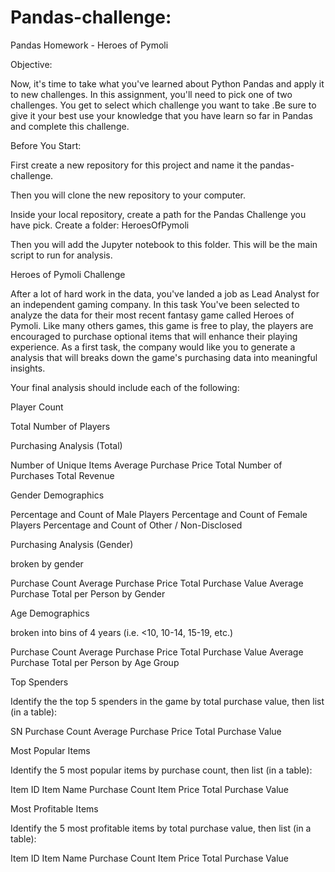# Pandas-challenge:
Pandas Homework - Heroes of Pymoli

Objective:

Now, it's time to take what you've learned about Python Pandas and apply it to new challenges. In this assignment, you'll need to pick one of two challenges. You get to select which challenge you  want to take .Be sure to give it your best use your knowledge that you have learn so far in Pandas and complete this challenge.


Before You Start:


First create a new repository for this project and name it the pandas-challenge. 


Then you will clone the new repository to your computer.


Inside your local repository, create a path for the Pandas Challenge you have pick. Create a folder: HeroesOfPymoli 


Then you will add the Jupyter notebook to this folder. This will be the main script to run for analysis.


Heroes of Pymoli Challenge

After a lot of hard work in the data, you've landed a job as Lead Analyst for an independent gaming company. In this task You've been selected to analyze the data for their most recent fantasy game called Heroes of Pymoli.
Like many others games, this game is free to play,  the players are encouraged to purchase optional items that will enhance their playing experience. As a first task, the company would like you to generate a analysis that will breaks down the game's purchasing data into meaningful insights.

Your final analysis should include each of the following:

  Player Count

  Total Number of Players




Purchasing Analysis (Total)

   Number of Unique Items
   Average Purchase Price
   Total Number of Purchases
   Total Revenue


Gender Demographics

   Percentage and Count of Male Players
   Percentage and Count of Female Players
   Percentage and Count of Other / Non-Disclosed





Purchasing Analysis (Gender)

 broken by gender

   Purchase Count
   Average Purchase Price
   Total Purchase Value
   Average Purchase Total per Person by Gender







Age Demographics

broken into bins of 4 years (i.e. <10, 10-14, 15-19, etc.)

   Purchase Count
   Average Purchase Price
   Total Purchase Value
   Average Purchase Total per Person by Age Group







Top Spenders

   Identify the the top 5 spenders in the game by total purchase value, then list (in a table):

   SN
     Purchase Count
     Average Purchase Price
     Total Purchase Value







Most Popular Items

   Identify the 5 most popular items by purchase count, then list (in a table):

   Item ID
   Item Name
   Purchase Count
   Item Price
   Total Purchase Value







Most Profitable Items

   Identify the 5 most profitable items by total purchase value, then list (in a table):

   Item ID
   Item Name
   Purchase Count
   Item Price
   Total Purchase Value







